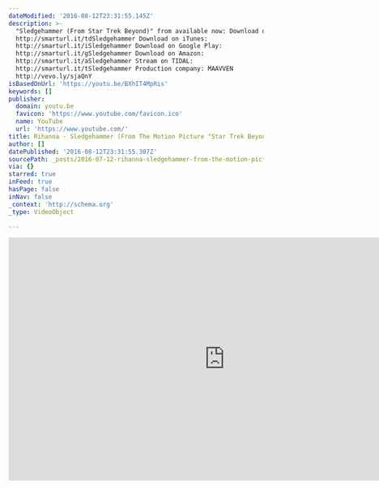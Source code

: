 ```yaml
---
dateModified: '2016-08-12T23:31:55.145Z'
description: >-
  "Sledgehammer (From Star Trek Beyond)" from available now: Download on TIDAL:
  http://smarturl.it/tdSledgehammer Download on iTunes:
  http://smarturl.it/iSledgehammer Download on Google Play:
  http://smarturl.it/gSledgehammer Download on Amazon:
  http://smarturl.it/aSledgehammer Stream on TIDAL:
  http://smarturl.it/tSledgehammer Production company: MAAVVEN
  http://vevo.ly/sjaQnY
isBasedOnUrl: 'https://youtu.be/BXhIT4MpRis'
keywords: []
publisher:
  domain: youtu.be
  favicon: 'https://www.youtube.com/favicon.ico'
  name: YouTube
  url: 'https://www.youtube.com/'
title: Rihanna - Sledgehammer (From The Motion Picture "Star Trek Beyond")
author: []
datePublished: '2016-08-12T23:31:55.307Z'
sourcePath: _posts/2016-07-12-rihanna-sledgehammer-from-the-motion-picture-star-trek-b.md
via: {}
starred: true
inFeed: true
hasPage: false
inNav: false
_context: 'http://schema.org'
_type: VideoObject

---
```

<iframe src="https://cdn.embedly.com/widgets/media.html?src=https%3A%2F%2Fwww.youtube.com%2Fembed%2FBXhIT4MpRis%3Ffeature%3Doembed&amp;url=http%3A%2F%2Fwww.youtube.com%2Fwatch%3Fv%3DBXhIT4MpRis&amp;image=https%3A%2F%2Fi.ytimg.com%2Fvi%2FBXhIT4MpRis%2Fhqdefault.jpg&amp;key=b7d04c9b404c499eba89ee7072e1c4f7&amp;type=text%2Fhtml&amp;schema=youtube" width="854" height="480" scrolling="no" frameborder="0" allowfullscreen="" style=""></iframe>